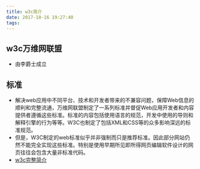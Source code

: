 ```yaml
---
title: w3c简介
date: 2017-10-16 19:27:40
tags:
---
```

## w3c万维网联盟
- 由李爵士成立
## 标准
- 解决web应用中不同平台、技术和开发者带来的不兼容问题，保障Web信息的顺利和完整流通，万维网联盟制定了一系列标准并督促Web应用开发者和内容提供者遵循这些标准。标准的内容包括使用语言的规范，开发中使用的导则和解释引擎的行为等等。W3C也制定了包括XML和CSS等的众多影响深远的标准规范。
- 但是，W3C制定的web标准似乎并非强制而只是推荐标准。因此部分网站仍然不能完全实现这些标准。特别是使用早期所见即所得网页编辑软件设计的网页往往会包含大量非标准代码。
- [w3c完整简介](https://zh.wikipedia.org/wiki/%E4%B8%87%E7%BB%B4%E7%BD%91%E8%81%94%E7%9B%9F)